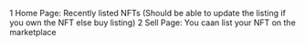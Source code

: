 1 Home Page: Recently listed NFTs (Should be able to update the listing if you own the NFT else buy listing)
2 Sell Page: You caan list your NFT on the marketplace


